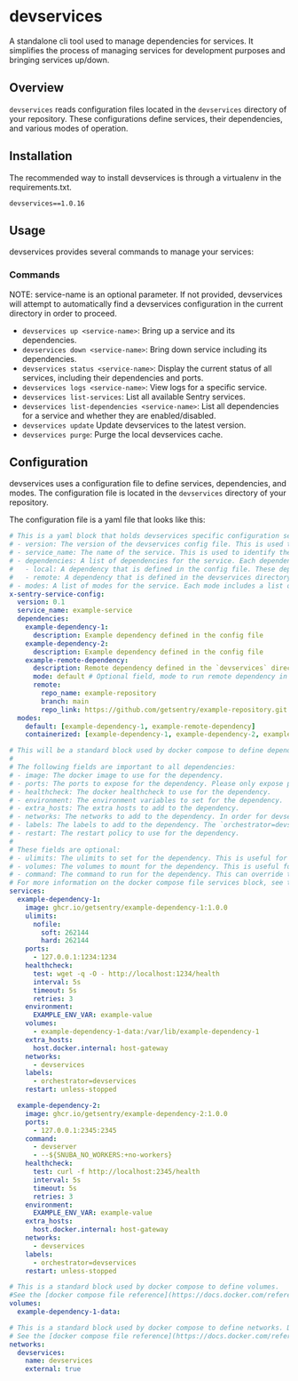 # devservices

A standalone cli tool used to manage dependencies for services. It simplifies the process of managing services for development purposes and bringing services up/down.

## Overview

`devservices` reads configuration files located in the `devservices` directory of your repository. These configurations define services, their dependencies, and various modes of operation.

## Installation

The recommended way to install devservices is through a virtualenv in the requirements.txt.

```
devservices==1.0.16
```


## Usage

devservices provides several commands to manage your services:

### Commands

NOTE: service-name is an optional parameter. If not provided, devservices will attempt to automatically find a devservices configuration in the current directory in order to proceed.

- `devservices up <service-name>`: Bring up a service and its dependencies.
- `devservices down <service-name>`: Bring down service including its dependencies.
- `devservices status <service-name>`: Display the current status of all services, including their dependencies and ports.
- `devservices logs <service-name>`: View logs for a specific service.
- `devservices list-services`: List all available Sentry services.
- `devservices list-dependencies <service-name>`: List all dependencies for a service and whether they are enabled/disabled.
- `devservices update` Update devservices to the latest version.
- `devservices purge`: Purge the local devservices cache.

## Configuration

devservices uses a configuration file to define services, dependencies, and modes. The configuration file is located in the `devservices` directory of your repository.

The configuration file is a yaml file that looks like this:

```yaml
# This is a yaml block that holds devservices specific configuration settings. This is comprised of a few main sections:
# - version: The version of the devservices config file. This is used to ensure compatibility between devservices and the config file.
# - service_name: The name of the service. This is used to identify the service in the config file.
# - dependencies: A list of dependencies for the service. Each dependency is a yaml block that holds the dependency configuration. There are two types of dependencies:
#   - local: A dependency that is defined in the config file. These dependencies do not have a remote field.
#   - remote: A dependency that is defined in the devservices directory in a remote repository. These configs are automatically fetched from the remote repository and installed. Any dependency with a remote field will be treated as a remote dependency.
# - modes: A list of modes for the service. Each mode includes a list of dependencies that are enabled in that mode.
x-sentry-service-config:
  version: 0.1
  service_name: example-service
  dependencies:
    example-dependency-1:
      description: Example dependency defined in the config file
    example-dependency-2:
      description: Example dependency defined in the config file
    example-remote-dependency:
      description: Remote dependency defined in the `devservices` directory in the example-repository repo
      mode: default # Optional field, mode to run remote dependency in that defaults to `default`
      remote:
        repo_name: example-repository
        branch: main
        repo_link: https://github.com/getsentry/example-repository.git
  modes:
    default: [example-dependency-1, example-remote-dependency]
    containerized: [example-dependency-1, example-dependency-2, example-remote-dependency]

# This will be a standard block used by docker compose to define dependencies.
#
# The following fields are important to all dependencies:
# - image: The docker image to use for the dependency.
# - ports: The ports to expose for the dependency. Please only expose ports to localhost(127.0.0.1)
# - healthcheck: The docker healthcheck to use for the dependency.
# - environment: The environment variables to set for the dependency.
# - extra_hosts: The extra hosts to add to the dependency.
# - networks: The networks to add to the dependency. In order for devservices to work properly, the dependency must be on the `devservices` network.
# - labels: The labels to add to the dependency. The `orchestrator=devservices` label is required for devservices to determine a container is managed by devservices.
# - restart: The restart policy to use for the dependency.
#
# These fields are optional:
# - ulimits: The ulimits to set for the dependency. This is useful for setting resource constraints for the dependency.
# - volumes: The volumes to mount for the dependency. This is useful for mounting data volumes for the dependency if data should be persisted between runs.
# - command: The command to run for the dependency. This can override the default command for the docker image.
# For more information on the docker compose file services block, see the [docker compose file reference]https://docs.docker.com/reference/compose-file/services/).
services:
  example-dependency-1:
    image: ghcr.io/getsentry/example-dependency-1:1.0.0
    ulimits:
      nofile:
        soft: 262144
        hard: 262144
    ports:
      - 127.0.0.1:1234:1234
    healthcheck:
      test: wget -q -O - http://localhost:1234/health
      interval: 5s
      timeout: 5s
      retries: 3
    environment:
      EXAMPLE_ENV_VAR: example-value
    volumes:
      - example-dependency-1-data:/var/lib/example-dependency-1
    extra_hosts:
      host.docker.internal: host-gateway
    networks:
      - devservices
    labels:
      - orchestrator=devservices
    restart: unless-stopped

  example-dependency-2:
    image: ghcr.io/getsentry/example-dependency-2:1.0.0
    ports:
      - 127.0.0.1:2345:2345
    command:
      - devserver
      - --${SNUBA_NO_WORKERS:+no-workers}
    healthcheck:
      test: curl -f http://localhost:2345/health
      interval: 5s
      timeout: 5s
      retries: 3
    environment:
      EXAMPLE_ENV_VAR: example-value
    extra_hosts:
      host.docker.internal: host-gateway
    networks:
      - devservices
    labels:
      - orchestrator=devservices
    restart: unless-stopped

# This is a standard block used by docker compose to define volumes.
#See the [docker compose file reference](https://docs.docker.com/reference/compose-file/volumes/) for more information.
volumes:
  example-dependency-1-data:

# This is a standard block used by docker compose to define networks. Defining the devservices network is required for devservices to work properly. By default, devservices will create an external network called `devservices` that is used to connect all dependencies.
# See the [docker compose file reference](https://docs.docker.com/reference/compose-file/networks/) for more information.
networks:
  devservices:
    name: devservices
    external: true
```
